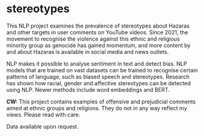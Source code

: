 # stereotypes
This NLP project examines the prevalence of stereotypes about Hazaras and other targets in user comments on YouTube videos. 
Since 2021, the movement to recognise the violence against this ethnic and religious minority group as  genocide has gained momentum, and more content by and about Hazaras is available in social media and news outlets.

NLP makes it possible to analyse sentiment in text and detect bias. NLP models that are trained on vast datasets  can be trained to recognise certain patterns of language, such as biased speech and stereotypes.
Research has shown how racial, gender and affective stereotypes can be detected using NLP. 
Newer methods include word embeddings and BERT.  

**CW:** This project contains examples of offensive and prejudicial comments aimed at ethnic groups and religions. They do not in any way reflect my views. Please read with care. 

Data available upon request. 
